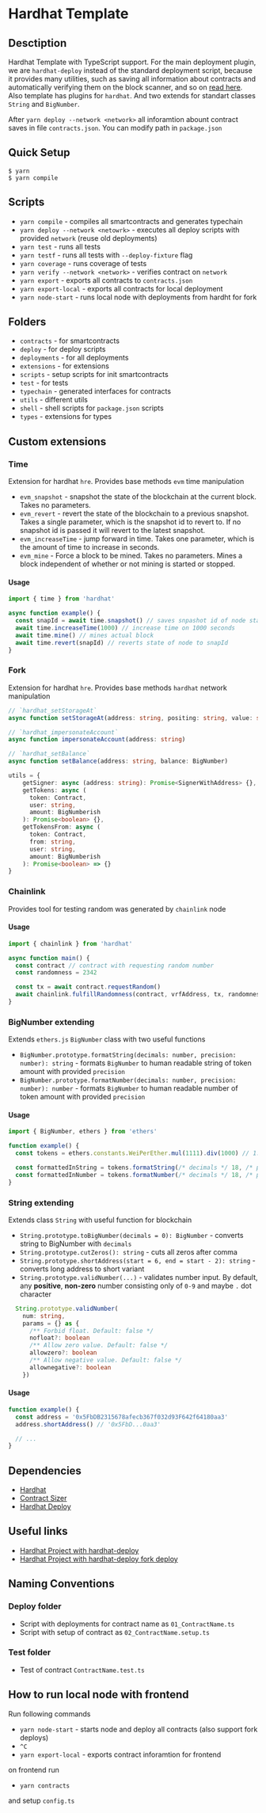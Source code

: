 # Hardhat Template

## Desctiption

Hardhat Template with TypeScript support. For the main deployment plugin, we are `hardhat-deploy` instead of the standard deployment script, because it provides many utilities, such as saving all information about contracts and automatically verifying them on the block scanner, and so on [read here](https://www.npmjs.com/package/hardhat-deploy). Also template has plugins for `hardhat`. And two extends for standart classes `String` and `BigNumber`.

After `yarn deploy --network <network>` all inforamtion abount contract saves in file `contracts.json`. You can modify path in `package.json`

## Quick Setup

```console
$ yarn
$ yarn compile
```

## Scripts

- `yarn compile` - compiles all smartcontracts and generates typechain
- `yarn deploy --network <netowrk>` - executes all deploy scripts with provided `network` (reuse old deployments)
- `yarn test` - runs all tests
- `yarn testf` - runs all tests with `--deploy-fixture` flag
- `yarn coverage` - runs coverage of tests
- `yarn verify --network <network>` - verifies contract on `network`
- `yarn export` - exports all contracts to `contracts.json`
- `yarn export-local` - exports all contracts for local deployment
- `yarn node-start` - runs local node with deployments from hardht for fork

## Folders

- `contracts` - for smartcontracts
- `deploy` - for deploy scripts
- `deployments` - for all deployments
- `extensions` - for extensions
- `scripts` - setup scripts for init smartcontracts
- `test` - for tests
- `typechain` - generated interfaces for contracts
- `utils` - different utils
- `shell` - shell scripts for `package.json` scripts
- `types` - extensions for types

## Custom extensions

### Time

Extension for hardhat `hre`. Provides base methods `evm` time manipulation

- `evm_snapshot` - snapshot the state of the blockchain at the current block. Takes no parameters.
- `evm_revert` - revert the state of the blockchain to a previous snapshot. Takes a single parameter, which is the snapshot id to revert to. If no snapshot id is passed it will revert to the latest snapshot.
- `evm_increaseTime` - jump forward in time. Takes one parameter, which is the amount of time to increase in seconds.
- `evm_mine` - Force a block to be mined. Takes no parameters. Mines a block independent of whether or not mining is started or stopped.

#### Usage

```typescript
import { time } from 'hardhat'

async function example() {
  const snapId = await time.snapshot() // saves snpashot id of node state
  await time.increaseTime(1000) // increase time on 1000 seconds
  await time.mine() // mines actual block
  await time.revert(snapId) // reverts state of node to snapId
}
```

### Fork

Extension for hardhat `hre`. Provides base methods `hardhat` network manipulation

```typescript
// `hardhat_setStorageAt`
async function setStorageAt(address: string, positing: string, value: string)

// `hardhat_impersonateAccount`
async function impersonateAccount(address: string)

// `hardhat_setBalance`
async function setBalance(address: string, balance: BigNumber)

utils = {
    getSigner: async (address: string): Promise<SignerWithAddress> {},
    getTokens: async (
      token: Contract,
      user: string,
      amount: BigNumberish
    ): Promise<boolean> {},
    getTokensFrom: async (
      token: Contract,
      from: string,
      user: string,
      amount: BigNumberish
    ): Promise<boolean> => {}
}
```

### Chainlink

Provides tool for testing random was generated by `chainlink` node

#### Usage

```typescript
import { chainlink } from 'hardhat'

async function main() {
  const contract // contract with requesting random number
  const randomness = 2342

  const tx = await contract.requestRandom()
  await chainlink.fulfillRandomness(contract, vrfAddress, tx, randomness)
}
```

### BigNumber extending

Extends `ethers.js` `BigNumber` class with two useful functions

- `BigNumber.prototype.formatString(decimals: number, precision: number): string` - formats `BigNumber` to human readable string of token amount with provided `precision`
- `BigNumber.prototype.formatNumber(decimals: number, precision: number): number` - formats `BigNumber` to human readable number of token amount with provided `precision`

#### Usage

```typescript
import { BigNumber, ethers } from 'ethers'

function example() {
  const tokens = ethers.constants.WeiPerEther.mul(1111).div(1000) // 1.111 ether

  const formattedInString = tokens.formatString(/* decimals */ 18, /* precision */ 2) // '1.11'
  const formattedInNumber = tokens.formatNumber(/* decimals */ 18, /* precision */ 2) // 1.111
}
```

### String extending

Extends class `String` with useful function for blockchain

- `String.prototype.toBigNumber(decimals = 0): BigNumber` - converts string to BigNumber with `decimals`
- `String.prototype.cutZeros(): string` - cuts all zeros after comma
- `String.prototype.shortAddress(start = 6, end = start - 2): string` - converts long address to short variant
- `String.prototype.validNumber(...)` - validates number input. By default, any **positive**, **non-zero** number consisting only of `0-9` and maybe `.` dot character

```typescript
  String.prototype.validNumber(
    num: string,
    params = {} as {
      /** Forbid float. Default: false */
      nofloat?: boolean
      /** Allow zero value. Default: false */
      allowzero?: boolean
      /** Allow negative value. Default: false */
      allownegative?: boolean
    })
```

#### Usage

```typescript
function example() {
  const address = '0x5FbDB2315678afecb367f032d93F642f64180aa3'
  address.shortAddress() // '0x5FbD...0aa3'

  // ...
}
```

## Dependencies

- [Hardhat](https://hardhat.org/)
- [Contract Sizer](https://www.npmjs.com/package/hardhat-contract-sizer)
- [Hardhat Deploy](https://www.npmjs.com/package/hardhat-deploy)

## Useful links

- [Hardhat Project with hardhat-deploy](https://github.com/wighawag/template-ethereum-contracts)
- [Hardhat Project with hardhat-deploy fork deploy](https://github.com/wighawag/template-ethereum-contracts/tree/examples/fork-test)

## Naming Conventions

### Deploy folder

- Script with deployments for contract name as `01_ContractName.ts`
- Script with setup of contract as `02_ContractName.setup.ts`

### Test folder

- Test of contract `ContractName.test.ts`

## How to run local node with frontend

Run following commands

- `yarn node-start` - starts node and deploy all contracts (also support fork deploys)
- `^C`
- `yarn export-local` - exports contract inforamtion for frontend

on frontend run

- `yarn contracts`

and setup `config.ts`
